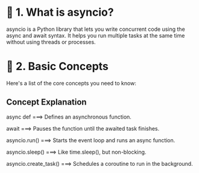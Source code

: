 # 🌟 **1. What is asyncio?**
asyncio is a Python library that lets you write concurrent code using the async and await syntax. It helps you run multiple tasks at the same time without using threads or processes.

# 🚀 **2. Basic Concepts**
Here's a list of the core concepts you need to know:

## Concept Explanation
async def ===> Defines an asynchronous function.

await ===> Pauses the function until the awaited task finishes.

asyncio.run() ===> Starts the event loop and runs an async function.

asyncio.sleep() ===> Like time.sleep(), but non-blocking.

asyncio.create_task() ===> Schedules a coroutine to run in the background. 
